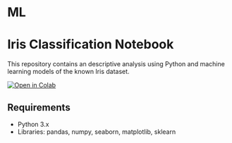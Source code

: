 # ML

# Iris Classification Notebook

This repository contains an descriptive analysis using Python and machine learning models of the known Iris dataset.

[![Open in Colab](https://colab.research.google.com/assets/colab-badge.svg)](https://colab.research.google.com/drive/18HUFbNyng4IM9BBh4YLiq-pJ95xPdMlu)

## Requirements
- Python 3.x  
- Libraries: pandas, numpy, seaborn, matplotlib, sklearn 

